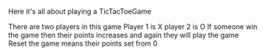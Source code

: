 Here it's all about playing a TicTacToeGame 

There are two players in this game
Player 1 is X
player 2 is O
If someone win the game then their points increases and again they will play the game 
Reset the game means their points set from 0
